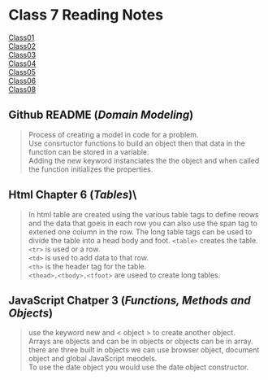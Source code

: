 # **Class 7 Reading Notes**

[Class01](Class01.md)  
[Class02](Class02.md)  
[Class03](Class03.md)  
[Class04](CLass04.md)  
[Class05](Class05.md)  
[Class06](Class06.md)  
[Class08](Class08.md)

## Github README (*Domain Modeling*)

> Process of creating a model in code for a problem.  
> Use consrtuctor functions to build an object then that data in the function can be stored in a variable.  
> Adding the new keyword instanciates the the object and when called the function initializes the properties.  

## Html Chapter 6 (*Tables*)\

> In html table are created using the various table tags to define reows and the data that goeis in each row you can also use the span tag to extened one column in the row.
> The long table tags can be used to divide the table into a head body and foot.
> `<table>` creates the table.  
> `<tr>` is used or a row.  
> `<td>` is used to add data to that row.  
> `<th>` is the header tag for the table.  
> `<thead>,<tbody>,<tfoot>` are useed to create long tables.

## JavaScript Chatper 3 (*Functions, Methods and Objects*)  

> use the keyword new and < object > to create another object.  
> Arrays are objects and can be in objects or objects can be in array.  
> there are three built in objects we can use browser object, document object and global JavaScript meodels.  
> To use the date object you would use the date object constructor.  

